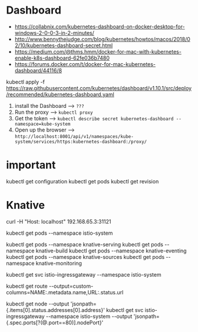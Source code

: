 # Dashboard

- https://collabnix.com/kubernetes-dashboard-on-docker-desktop-for-windows-2-0-0-3-in-2-minutes/
- http://www.bennythejudge.com/blog/kubernetes/howtos/macos/2018/02/10/kubernetes-dashboard-secret.html
- https://medium.com/@thms.hmm/docker-for-mac-with-kubernetes-enable-k8s-dashboard-62fe036b7480
- https://forums.docker.com/t/docker-for-mac-kubernetes-dashboard/44116/8

kubectl apply -f https://raw.githubusercontent.com/kubernetes/dashboard/v1.10.1/src/deploy/recommended/kubernetes-dashboard.yaml

1. install the Dashboard --> `???`
1. Run the proxy --> `kubectl proxy`
1. Get the token --> `kubectl describe secret kubernetes-dashboard --namespace=kube-system`
1. Open up the browser --> `http://localhost:8001/api/v1/namespaces/kube-system/services/https:kubernetes-dashboard:/proxy/`

# important

kubectl get configuration
kubectl get pods
kubectl get revision

# Knative

curl -H "Host: localhost" 192.168.65.3:31121

kubectl get pods --namespace istio-system

kubectl get pods --namespace knative-serving
kubectl get pods --namespace knative-build
kubectl get pods --namespace knative-eventing
kubectl get pods --namespace knative-sources
kubectl get pods --namespace knative-monitoring

kubectl get svc istio-ingressgateway --namespace istio-system

kubectl get route <name> --output=custom-columns=NAME:.metadata.name,URL:.status.url

kubectl get node --output 'jsonpath={.items[0].status.addresses[0].address}'
kubectl get svc istio-ingressgateway --namespace istio-system --output 'jsonpath={.spec.ports[?(@.port==80)].nodePort}'
